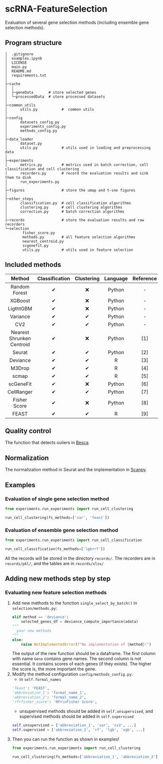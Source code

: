 # scRNA-FeatureSelection
Evaluation of several gene selection methods (including ensemble gene selection methods).

## Program structure
```
│  .gitignore
│  examples.ipynb
│  LICENSE
│  main.py
│  README.md
│  requirements.txt
│          
├─cache
│  │  
│  ├─geneData       # store selected genes
│  └─processedData  # store processed datasets
│                   
├─common_utils
│      utils.py           #  common utils
│ 
├─config
│      datasets_config.py   
│      experiments_config.py 
│      methods_config.py
│      
├─data_loader
│      dataset.py
│      utils.py           # utils used in loading and preprocessing data
│      
├─experiments
│      metrics.py         # metrics used in batch correction, cell classification and cell clustering
│      recorders.py       # record the evaluation results and sink them to disk
│      run_experiments.py
│      
├─figures                 # store the umap and t-sne figures
│      
├─other_steps
│      classification.py  # cell classification algorithms
│      clustering.py      # cell clustering algorithms
│      correction.py      # batch correction algorithms
│      
├─records                 # store the evaluation results and raw recorders
└─selection
        fisher_score.py
        methods.py        # all feature selection algorithms
        nearest_centroid.py
        scgenefit.py
        utils.py          # utils used in feature selection
```

## Included methods
| Method | Classification  | Clustering |  Language  |  Reference |
| :----: | :-------------: | :--------: | :--------: | :--------: |
| Random Forest | ✔ | ❌ | Python | - |
| XGBoost    | ✔ | ❌ | Python | - |
| LigthtGBM   | ✔ | ❌ | Python | - |
| Variance    | ✔ | ✔ | Python | - |
| CV2         | ✔ | ✔ | Python | - |
| Nearest Shrunken Centroid | ✔ | ❌ | Python | [1] |
| Seurat       | ✔ | ✔ | Python | [2] |
| Deviance     | ✔ | ✔ | R | [3] |
| M3Drop       | ✔ | ✔ | R | [4] |
| scmap        | ✔ | ✔ | R | [5] |
| scGeneFit    | ✔ | ❌ | Python | [6] |
| CellRanger   | ✔ | ✔ |  Python | [7] |
| Fisher Score | ✔ | ❌ | Python | [8] |
| FEAST        | ✔ | ✔ |  R     |  [9] |



## Quality control
The function that detects ouliers in [Besca](https://bedapub.github.io/besca/preprocessing/besca.pp.valOutlier.html).

## Normalization
The normalization method in Seurat and the implementation in [Scanpy](https://scanpy.readthedocs.io/en/latest/generated/scanpy.pp.recipe_seurat.html).


## Examples
### Evaluation of single gene selection method
```python
from experiments.run_experiments import run_cell_clustering

run_cell_clustering(fs_methods=['var', 'feast'])
```
### Evaluation of ensemble gene selection method
```python
from experiments.run_experiments import run_cell_classification

run_cell_classification(fs_methods=['lgb+rf'])
```
All the records will be stored in the directory `records/`. The recorders are in `records/pkl/`, and the tables are in `records/xlsx/`

## Adding new methods step by step
### Evaluating new feature selection methods
1. Add new methods to the function `single_select_by_batch()` in `selection/methods.py`:
   ```python
   elif method == 'deviance':
       selected_genes_df = deviance_compute_importance(adata)
   """
     your new methods
   """  
   else:
       raise NotImplementedError(f"No implementation of {method}!")
   ```
    The output of the new function should be a dataframe. The first column with name `Gene` contains gene names. The second column
    is not essential. It contains scores of each genes (if they exists). The higher the score is, the more important the gene.
2. Modify the method configuration `config/methods_config.py`:
    - in `self.formal_names`
    ```python
    'feast': 'FEAST',
    'abbreviation_1': 'formal_name_1',
    'abbreviation_2': 'formal_name_2',
    'rf+fisher_score': 'RF+\nFisher Score',
    ```
    - unsupervised methods should be added in `self.unsupervised`, and supervised methods should be added in `self.supervised`
    ```python
    self.unsupervised = ['abbreviation_1', 'var', 'cv2', ...]
    self.supervised = ['abbreviation_2', 'rf', 'lgb', 'xgb', ...]
    ```
3. Then you can run the function as shown in examples!
    ```python
    from experiments.run_experiments import run_cell_clustering

    run_cell_clustering(fs_methods=['abbreviation_1', 'abbreviation_2'])
    ```
   

